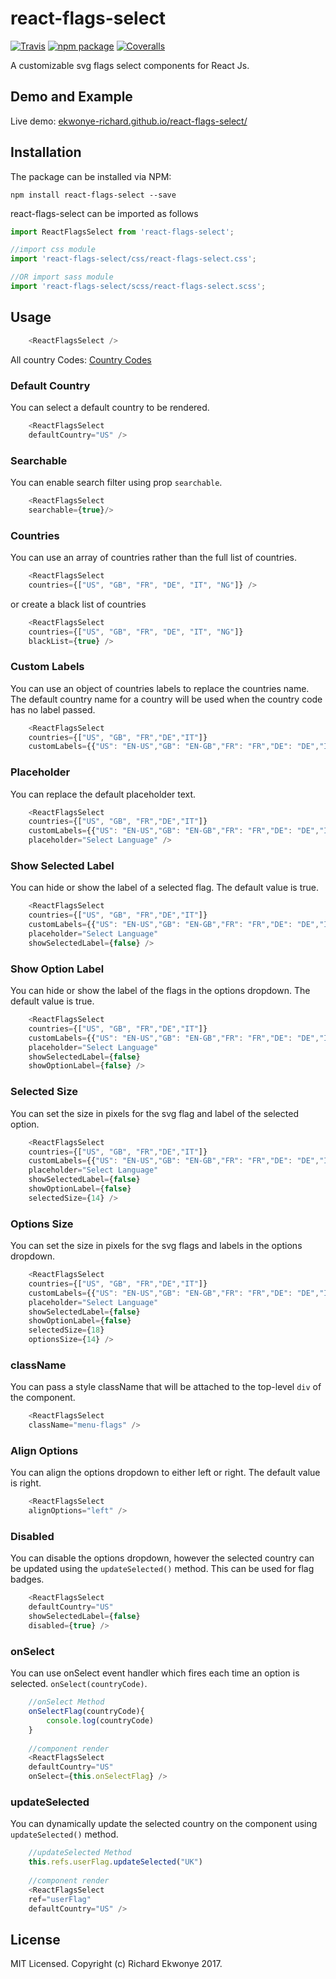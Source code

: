 # react-flags-select

[![Travis][build-badge]][build]
[![npm package][npm-badge]][npm]
[![Coveralls][coveralls-badge]][coveralls]

A customizable svg flags select components for React Js.

## Demo and Example
Live demo: [ekwonye-richard.github.io/react-flags-select/](https://ekwonye-richard.github.io/react-flags-select/)

## Installation
The package can be installed via NPM:
```
npm install react-flags-select --save
```
react-flags-select can be imported as follows

```javascript
import ReactFlagsSelect from 'react-flags-select';

//import css module
import 'react-flags-select/css/react-flags-select.css';

//OR import sass module
import 'react-flags-select/scss/react-flags-select.scss';

```

## Usage

```javascript
    <ReactFlagsSelect />
```

All country Codes: [Country Codes](https://github.com/ekwonye-richard/react-flags-select/blob/master/src/countries.js)

### Default Country

You can select a default country to be rendered.

```javascript
    <ReactFlagsSelect
    defaultCountry="US" />
```

### Searchable

You can enable search filter using prop `searchable`.

```javascript
    <ReactFlagsSelect
    searchable={true}/>
```


### Countries

You can use an array of countries rather than the full list of countries.

```javascript
    <ReactFlagsSelect
    countries={["US", "GB", "FR", "DE", "IT", "NG"]} />
```
or create a black list of countries

```javascript
    <ReactFlagsSelect
    countries={["US", "GB", "FR", "DE", "IT", "NG"]}
    blackList={true} />
```

### Custom Labels

You can use an object of countries labels to replace the countries name. The default country name for a country will be used when the country code has no label passed.

```javascript
    <ReactFlagsSelect
    countries={["US", "GB", "FR","DE","IT"]}
    customLabels={{"US": "EN-US","GB": "EN-GB","FR": "FR","DE": "DE","IT": "IT"}} />
```

### Placeholder

You can replace the default placeholder text.

```javascript
    <ReactFlagsSelect
    countries={["US", "GB", "FR","DE","IT"]}
    customLabels={{"US": "EN-US","GB": "EN-GB","FR": "FR","DE": "DE","IT": "IT"}}
    placeholder="Select Language" />
```

### Show Selected Label

You can hide or show the label of a selected flag. The default value is true.

```javascript
    <ReactFlagsSelect
    countries={["US", "GB", "FR","DE","IT"]}
    customLabels={{"US": "EN-US","GB": "EN-GB","FR": "FR","DE": "DE","IT": "IT"}}
    placeholder="Select Language"
    showSelectedLabel={false} />
```

### Show Option Label

You can hide or show the label of the flags in the options dropdown. The default value is true.

```javascript
    <ReactFlagsSelect
    countries={["US", "GB", "FR","DE","IT"]}
    customLabels={{"US": "EN-US","GB": "EN-GB","FR": "FR","DE": "DE","IT": "IT"}}
    placeholder="Select Language"
    showSelectedLabel={false}
    showOptionLabel={false} />
```

### Selected Size

You can set the size in pixels for the svg flag and label of the selected option.

```javascript
    <ReactFlagsSelect
    countries={["US", "GB", "FR","DE","IT"]}
    customLabels={{"US": "EN-US","GB": "EN-GB","FR": "FR","DE": "DE","IT": "IT"}}
    placeholder="Select Language"
    showSelectedLabel={false}
    showOptionLabel={false}
    selectedSize={14} />
```

### Options Size

You can set the size in pixels for the svg flags and labels in the options dropdown.
```javascript
    <ReactFlagsSelect
    countries={["US", "GB", "FR","DE","IT"]}
    customLabels={{"US": "EN-US","GB": "EN-GB","FR": "FR","DE": "DE","IT": "IT"}}
    placeholder="Select Language"
    showSelectedLabel={false}
    showOptionLabel={false}
    selectedSize={18}
    optionsSize={14} />
```

### className

You can pass a style className that will be attached to the top-level `div` of the component.

```javascript
    <ReactFlagsSelect
    className="menu-flags" />
```

### Align Options

You can align the options dropdown to  either left or right. The default value is right.

```javascript
    <ReactFlagsSelect
    alignOptions="left" />
```

### Disabled

You can disable the options dropdown, however the selected country can be updated using the `updateSelected()` method. This can be used for flag badges.

```javascript
    <ReactFlagsSelect
    defaultCountry="US"
    showSelectedLabel={false}
    disabled={true} />
```

### onSelect

You can use onSelect event handler which fires each time an option is selected.
`onSelect(countryCode)`.

```javascript
    //onSelect Method
    onSelectFlag(countryCode){
        console.log(countryCode)
    }
    
    //component render
    <ReactFlagsSelect
    defaultCountry="US"
    onSelect={this.onSelectFlag} />
```

### updateSelected

You can dynamically update the selected country on the component using `updateSelected()` method.

```javascript
    //updateSelected Method
    this.refs.userFlag.updateSelected("UK")
    
    //component render
    <ReactFlagsSelect
    ref="userFlag"
    defaultCountry="US" />
```

## License
MIT Licensed. Copyright (c) Richard Ekwonye 2017.

[build-badge]: https://img.shields.io/travis/ekwonye-richard/react-flags-select/master.svg?style=flat-square
[build]: https://travis-ci.org/ekwonye-richard/react-flags-select

[npm-badge]: https://img.shields.io/npm/v/react-flags-select.svg?style=flat-square
[npm]: https://www.npmjs.org/package/react-flags-select

[coveralls-badge]: https://img.shields.io/coveralls/ekwonye-richard/react-flags-select/master.svg?style=flat-square
[coveralls]: https://coveralls.io/github/ekwonye-richard/react-flags-select
